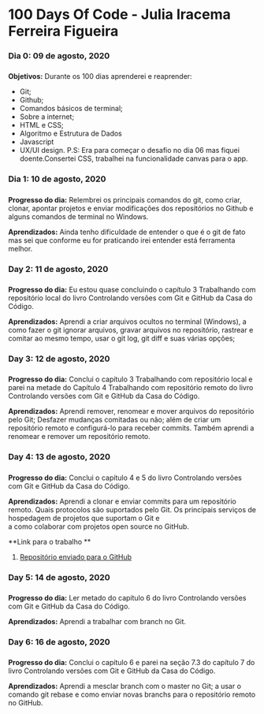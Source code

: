 # 100 Days Of Code - Julia Iracema Ferreira Figueira

### Dia 0: 09 de agosto, 2020 
#####

**Objetivos:** Durante os 100 dias aprenderei e reaprender:  
- Git;
- Github;
- Comandos básicos de terminal;
- Sobre a internet;
- HTML e CSS;
- Algoritmo e Estrutura de Dados
- Javascript 
- UX/UI design. 
P.S: Era para começar o desafio no dia 06 mas fiquei doente.Consertei CSS, trabalhei na funcionalidade canvas para o app.

### Dia 1: 10 de agosto, 2020
##### 

**Progresso do dia:** Relembrei os principais comandos do git, como criar, clonar, apontar projetos e enviar modificações dos repositórios no Github e alguns comandos de terminal no Windows.

**Aprendizados:** Ainda tenho dificuldade de entender o que é o git de fato mas sei que conforme eu for praticando irei entender está ferramenta melhor.



### Day 2: 11 de agosto, 2020
##### 

**Progresso do dia:** Eu estou quase concluindo o capítulo 3 Trabalhando com repositório local do livro Controlando versões com Git e GitHub da Casa do Código.

**Aprendizados:** Aprendi a criar arquivos ocultos no terminal (Windows), a como fazer o git ignorar arquivos, gravar arquivos no repositório, rastrear e comitar ao
mesmo tempo, usar o git log, git diff e suas várias opções; 
   

### Day 3: 12 de agosto, 2020
##### 

**Progresso do dia:** Conclui o capítulo 3 Trabalhando com repositório local e parei na metade do Capítulo 4 Trabalhando com repositório remoto do livro Controlando versões com Git e GitHub da Casa do Código.

**Aprendizados:** Aprendi remover, renomear e mover arquivos do repositório pelo Git; Desfazer mudanças comitadas ou não; além de criar um repositório remoto e configurá-lo para receber commits. Também aprendi
a renomear e remover um repositório remoto. 
 

### Day 4: 13 de agosto, 2020
##### 

**Progresso do dia:** Conclui o capítulo 4 e 5 do livro Controlando versões com Git e GitHub da Casa do Código.

**Aprendizados:** Aprendi a clonar e enviar commits para um repositório remoto. Quais protocolos são suportados pelo Git. Os principais serviços de hospedagem de projetos que suportam o Git e   
a como colaborar com projetos open source no GitHub.

**Link para o trabalho **
1. [Repositório enviado para o GitHub](https://github.com/juliairacema/moveis-ecologicos)

### Day 5: 14 de agosto, 2020
##### 

**Progresso do dia:** Ler metado do capítulo 6 do livro Controlando versões com Git e GitHub da Casa do Código.

**Aprendizados:** Aprendi a trabalhar com branch no Git.

### Day 6: 16 de agosto, 2020
##### 

**Progresso do dia:** Conclui o capítulo 6 e parei na seção 7.3 do capítulo 7 do livro Controlando versões com Git e GitHub da Casa do Código.

**Aprendizados:** Aprendi a mesclar branch com o master no Git; a usar o comando git rebase e como enviar novas branchs para o repositório remoto no GitHub.
